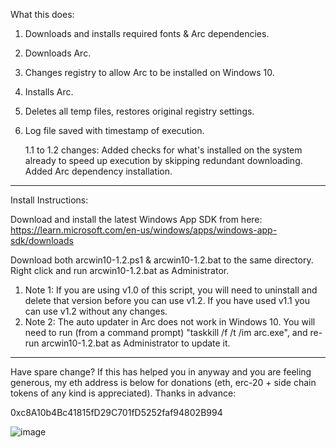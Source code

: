 What this does:

1. Downloads and installs required fonts & Arc dependencies.
2. Downloads Arc.
3. Changes registry to allow Arc to be installed on Windows 10.
4. Installs Arc.
5. Deletes all temp files, restores original registry settings.
6. Log file saved with timestamp of execution.

   1.1 to 1.2 changes: Added checks for what's installed on the system already to speed up execution by skipping redundant downloading. Added Arc dependency installation.

------------------------------------------------------------------

Install Instructions:

Download and install the latest Windows App SDK from here: https://learn.microsoft.com/en-us/windows/apps/windows-app-sdk/downloads

Download both arcwin10-1.2.ps1 & arcwin10-1.2.bat to the same directory. Right click and run arcwin10-1.2.bat as Administrator.

1. Note 1: If you are using v1.0 of this script, you will need to uninstall and delete that version before you can use v1.2. If you have used v1.1 you can use v1.2 without any changes.
2. Note 2: The auto updater in Arc does not work in Windows 10. You will need to run (from a command prompt) "taskkill /f /t /im arc.exe", and re-run arcwin10-1.2.bat as Administrator to update it.

------------------------------------------------------------------

Have spare change? If this has helped you in anyway and you are feeling generous, my eth address is below for donations (eth, erc-20 + side chain tokens of any kind is appreciated). Thanks in advance:

0xc8A10b4Bc41815fD29C701fD5252faf94802B994

![image](https://github.com/devz3ro/Arc-Windows-10/assets/6265569/6c8b79e7-bc50-419c-a529-9fdea1b79cec)

